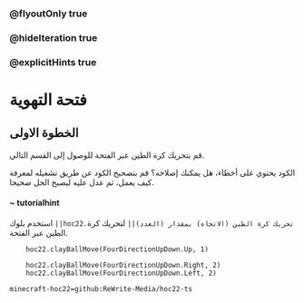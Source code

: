 ### @flyoutOnly true
### @hideIteration true
### @explicitHints true


# فتحة التهوية 

## الخطوة الاولى
قم بتحريك كرة الطين عبر الفتحة للوصول إلى القسم التالي.

الكود يحتوي على أخطاء، هل يمكنك إصلاحه؟ قم بتصحيح الكود عن طريق تشغيله لمعرفة كيف يعمل، ثم عدل عليه ليصبح الحل صحيحا.

#### ~ tutorialhint  
استخدم بلوك ``||hoc22.تحريك كرة الطين (الاتجاه) بمقدار (العدد)||`` لتحريك كرة الطين عبر الفتحة.



```ghost
    hoc22.clayBallMove(FourDirectionUpDown.Up, 1)
```
```template
    hoc22.clayBallMove(FourDirectionUpDown.Right, 2)  
    hoc22.clayBallMove(FourDirectionUpDown.Left, 2)     
```
```package
minecraft-hoc22=github:ReWrite-Media/hoc22-ts
```